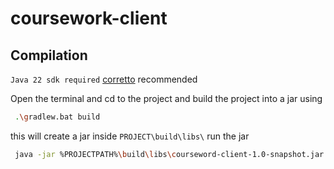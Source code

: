 # coursework-client

## Compilation
`Java 22 sdk required` [corretto](https://github.com/corretto/corretto-22) recommended

Open the terminal and cd to the project and build the project into a jar using
```bash
 .\gradlew.bat build
```
this will create a jar inside `PROJECT\build\libs\` 
run the jar
```bash
 java -jar %PROJECTPATH%\build\libs\courseword-client-1.0-snapshot.jar
```